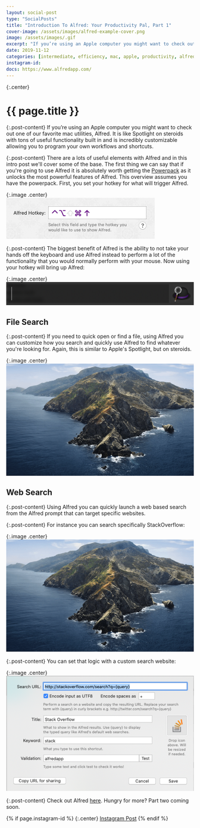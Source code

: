 ```yaml
---
layout: social-post
type: "SocialPosts"
title: "Introduction To Alfred: Your Productivity Pal, Part 1"
cover-image: /assets/images/alfred-example-cover.png
image: /assets/images/.gif
excerpt: "If you’re using an Apple computer you might want to check out one of our favorite mac utilities, Alfred. It is like Spotlight on steroids.."
date: 2019-11-12
categories: [intermediate, efficiency, mac, apple, productivity, alfred]
instagram-id:
docs: https://www.alfredapp.com/
---
```

{:.center}
# {{ page.title }}

{:.post-content}
If you’re using an Apple computer you might want to check out one of our favorite
mac utilities, Alfred. It is like Spotlight on steroids with tons of useful
functionality built in and is incredibly customizable allowing you to program
your own workflows and shortcuts.

{:.post-content}
There are a lots of useful elements with Alfred and in this intro post we'll cover
some of the base. The first thing we can say that if you're going to use Alfred
it is absolutely worth getting the <a href="https://www.alfredapp.com/powerpack/" target="_blank">Powerpack</a>
as it unlocks the most powerful features of Alfred. This overview assumes you have
the powerpack. First, you set your hotkey for what will trigger Alfred.

{:.image .center}
![alfred-hotkey](/assets/images/alfred-hotkey.png)

{:.post-content}
The biggest benefit of Alfred is the ability to not take your hands off the keyboard and use
Alfred instead to perform a lot of the functionality that you would normally perform
with your mouse. Now using your hotkey will bring up Alfred:

{:.image .center}
![alfred-prompt](/assets/images/alfred-prompt.png)

## File Search

{:.post-content}
If you need to quick open or find a file, using Alfred you can customize how you
search and quickly use Alfred to find whatever you're looking for. Again, this
is similar to Apple's Spotlight, but on steroids.

{:.image .center}
![alfred-find-gif](/assets/images/alfred-find-example.gif)

## Web Search

{:.post-content}
Using Alfred you can quickly launch a web based search from the Alfred prompt
that can target specific websites.

{:.post-content}
For instance you can search specifically StackOverflow:

{:.image .center}
![alfred-stack-gif](/assets/images/alfred-stack-search.gif)

{:.post-content}
You can set that logic with a custom search website:

{:.image .center}
![alfred-stack-custom-setting](/assets/images/alfred-stack-custom-setting.png)

{:.post-content}
Check out Alfred <a href="{{page.docs}}" target="_blank">here</a>. Hungry for more? Part two coming soon.

{% if page.instagram-id %}
{:.center}
<a class="insta-link" href="https://www.instagram.com/p/{{page.instagram-id}}" target="_blank">Instagram Post</a>
{% endif %}
